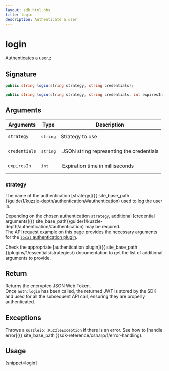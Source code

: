 ```yaml
---
layout: sdk.html.hbs
title: login
description: Authenticate a user
---
```


# login

Authenticates a user.z


## Signature

```csharp
public string login(string strategy, string credentials);

public string login(string strategy, string credentials, int expiresIn);

```

## Arguments

| Arguments     | Type    | Description | 
|---------------|---------|----------------------------------|
| `strategy`    | <pre>string</pre>  | Strategy to use  |
| `credentials` | <pre>string</pre>  | JSON string representing the credentials             |
| `expiresIn`   | <pre>int</pre>     | Expiration time in milliseconds  |

### strategy

The name of the authentication [strategy]({{ site_base_path }}guide/1/kuzzle-depth/authentication/#authentication) used to log the user in.

Depending on the chosen authentication `strategy`, additional [credential arguments]({{ site_base_path}}guide/1/kuzzle-depth/authentication/#authentication) may be required.  
The API request example on this page provides the necessary arguments for the [`local` authentication plugin](https://github.com/kuzzleio/kuzzle-plugin-auth-passport-local).

Check the appropriate [authentication plugin]({{ site_base_path }}plugins/1/essentials/strategies/) documentation to get the list of additional arguments to provide.

## Return

Returns the encrypted JSON Web Token.  
Once `auth:login` has been called, the returned JWT is stored by the SDK and used for all the subsequent API call, ensuring they are properly authenticated.

## Exceptions

Throws a `Kuzzleio::KuzzleException` if there is an error. See how to [handle error]({{ site_base_path }}sdk-reference/csharp/1/error-handling).

## Usage

[snippet=login]
